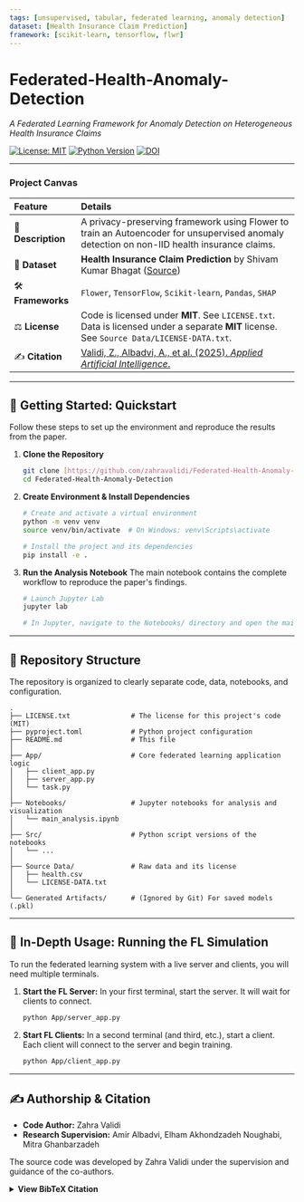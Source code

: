 ```yaml
---
tags: [unsupervised, tabular, federated learning, anomaly detection]
dataset: [Health Insurance Claim Prediction]
framework: [scikit-learn, tensorflow, flwr]
---
```


# Federated-Health-Anomaly-Detection
*A Federated Learning Framework for Anomaly Detection on Heterogeneous Health Insurance Claims*

[![License: MIT](https://img.shields.io/badge/License-MIT-yellow.svg)](https://opensource.org/licenses/MIT)
[![Python Version](https://img.shields.io/badge/python-3.9%2B-blue.svg)](https://www.python.org/downloads/)
[![DOI](https://zenodo.org/badge/1066396255.svg)](https://doi.org/10.5281/zenodo.17289405)

---

### **Project Canvas**

| Feature | Details |
| :--- | :--- |
| 📖 **Description** | A privacy-preserving framework using Flower to train an Autoencoder for unsupervised anomaly detection on non-IID health insurance claims. |
| 💾 **Dataset** | **Health Insurance Claim Prediction** by Shivam Kumar Bhagat ([Source](https://github.com/bhagat-shivam/Health-Insurace-claim-prediction)) |
| 🛠️ **Frameworks** | `Flower`, `TensorFlow`, `Scikit-learn`, `Pandas`, `SHAP` |
| ⚖️ **License** | Code is licensed under **MIT**. See `LICENSE.txt`. <br> Data is licensed under a separate **MIT** license. See `Source Data/LICENSE-DATA.txt`. |
| ✍️ **Citation** | [Validi, Z., Albadvi, A., et al. (2025). *Applied Artificial Intelligence*.](#citation) |

---

## 🚀 Getting Started: Quickstart

Follow these steps to set up the environment and reproduce the results from the paper.

1.  **Clone the Repository**
    ```bash
    git clone [https://github.com/zahravalidi/Federated-Health-Anomaly-Detection.git](https://github.com/zahravalidi/Federated-Health-Anomaly-Detection.git)
    cd Federated-Health-Anomaly-Detection
    ```

2.  **Create Environment & Install Dependencies**
    ```bash
    # Create and activate a virtual environment
    python -m venv venv
    source venv/bin/activate  # On Windows: venv\Scripts\activate

    # Install the project and its dependencies
    pip install -e .
    ```

3.  **Run the Analysis Notebook**
    The main notebook contains the complete workflow to reproduce the paper's findings.
    ```bash
    # Launch Jupyter Lab
    jupyter lab

    # In Jupyter, navigate to the Notebooks/ directory and open the main analysis notebook.
    ```

---

## 📂 Repository Structure

The repository is organized to clearly separate code, data, notebooks, and configuration.

```
.
├── LICENSE.txt               # The license for this project's code (MIT)
├── pyproject.toml            # Python project configuration
├── README.md                 # This file
│
├── App/                      # Core federated learning application logic
│   ├── client_app.py
│   ├── server_app.py
│   └── task.py
│
├── Notebooks/                # Jupyter notebooks for analysis and visualization
│   └── main_analysis.ipynb
│
├── Src/                      # Python script versions of the notebooks
│   └── ...
│
├── Source Data/              # Raw data and its license
│   ├── health.csv
│   └── LICENSE-DATA.txt
│
└── Generated Artifacts/      # (Ignored by Git) For saved models (.pkl)
```

---

## 🔬 In-Depth Usage: Running the FL Simulation

To run the federated learning system with a live server and clients, you will need multiple terminals.

1.  **Start the FL Server:**
    In your first terminal, start the server. It will wait for clients to connect.
    ```bash
    python App/server_app.py
    ```

2.  **Start FL Clients:**
    In a second terminal (and third, etc.), start a client. Each client will connect to the server and begin training.
    ```bash
    python App/client_app.py
    ```

---

## ✍️ Authorship & Citation

* **Code Author:** Zahra Validi
* **Research Supervision:** Amir Albadvi, Elham Akhondzadeh Noughabi, Mitra Ghanbarzadeh

The source code was developed by Zahra Validi under the supervision and guidance of the co-authors.

<details>
<summary><strong>View BibTeX Citation</strong></summary>

```bibtex
@article{Validi2025,
  author    = {Validi, Zahra and Albadvi, Amir and Noughabi, Elham Akhondzadeh and Ghanbarzadeh, Mitra},
  title     = {A Federated Learning Framework for Anomaly Detection on Heterogeneous Health Insurance Claims},
  journal   = {Applied Artificial Intelligence},
  year      = {2025},
}
```
</details>
